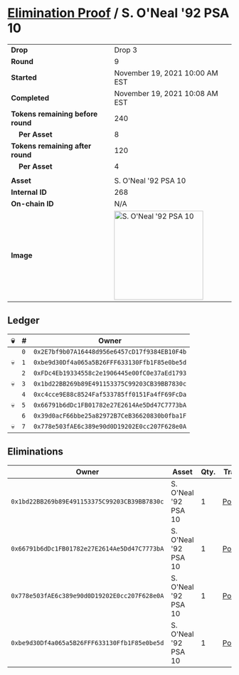 # [Elimination Proof](./readme.md) / S. O&#039;Neal &#039;92 PSA 10

|||
|---|---|
| **Drop** | Drop 3 |
| **Round** | 9 |
| **Started** | November 19, 2021 10:00 AM EST |
| **Completed** | November 19, 2021 10:08 AM EST |
| **Tokens remaining before round** | 240 |
| **&nbsp;&nbsp;&nbsp;&nbsp;Per Asset** | 8 |
| **Tokens remaining after round** | 120 |
| **&nbsp;&nbsp;&nbsp;&nbsp;Per Asset** | 4 |
| | |
| **Asset** | S. O&#039;Neal &#039;92 PSA 10 |
| **Internal ID** | 268 |
| **On-chain ID** | N/A |
| **Image** | <img src="https://tcdn.blokpax.com/94d9199b-dc33-4f74-a0df-22f25e722f54/2ddf15665d98735e23228ab621e7e625aa81f647819dc8438ca3ad0d6f9f4d4c.jpg" height="200" alt="S. O&#039;Neal &#039;92 PSA 10" /> |

## Ledger

| 💀 | # | Owner |
| --- | --- | --- |
|  | `0` | `0x2E7bf9b07A16448d956e6457cD17f9384EB10F4b` |
| 💀 | `1` | `0xbe9d30Df4a065a5B26FFF633130Ffb1F85e0be5d` |
|  | `2` | `0xFDc4Eb19334558c2e1906445e00fC0e37aEd1793` |
| 💀 | `3` | `0x1bd22BB269b89E491153375C99203CB39BB7830c` |
|  | `4` | `0xc4cce9E88c8524Faf533785ff0151Fa4fF69FcDa` |
| 💀 | `5` | `0x66791b6dDc1FB01782e27E2614Ae5Dd47C7773bA` |
|  | `6` | `0x39d0acF66bbe25a82972B7CeB36620830b0fba1F` |
| 💀 | `7` | `0x778e503fAE6c389e90d0D19202E0cc207F628e0A` |


## Eliminations

| Owner | Asset | Qty. | Transaction |
| --- | --- | --- | --- |
| `0x1bd22BB269b89E491153375C99203CB39BB7830c` | S. O'Neal '92 PSA 10 | 1 | [Polygonscan](https://polygonscan.com/tx/0xc97e17ccd7db52144282f4814a30b8277fcc3c091b6f54bed4ad2230d6f26dbc) |
| `0x66791b6dDc1FB01782e27E2614Ae5Dd47C7773bA` | S. O'Neal '92 PSA 10 | 1 | [Polygonscan](https://polygonscan.com/tx/0x68858d289762f09e0e89565bb89f545d3e1fea095edc4db1df9307158c293b78) |
| `0x778e503fAE6c389e90d0D19202E0cc207F628e0A` | S. O'Neal '92 PSA 10 | 1 | [Polygonscan](https://polygonscan.com/tx/0xb60ee69b72a0c08ff73493bcdc130674a25c8f0b67266de18d30f3964719d57c) |
| `0xbe9d30Df4a065a5B26FFF633130Ffb1F85e0be5d` | S. O'Neal '92 PSA 10 | 1 | [Polygonscan](https://polygonscan.com/tx/0x5e96472285db4e3fda74d37de8dc1d49c3ff85f343c77e62826e062e86e86f56) |
